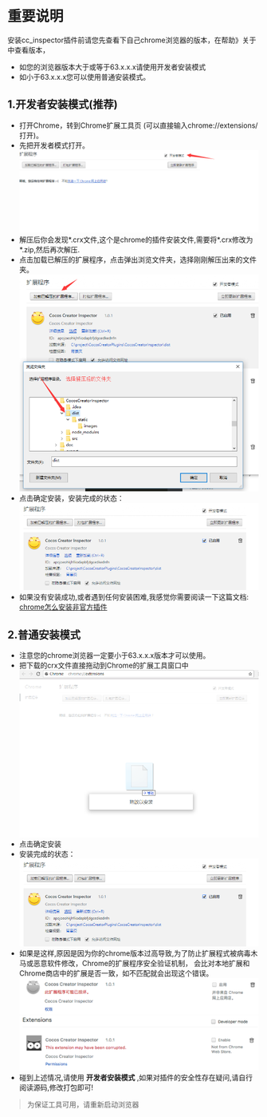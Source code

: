 # 重要说明
安装cc_inspector插件前请您先查看下自己chrome浏览器的版本，在帮助》关于中查看版本，
- 如您的浏览器版本大于或等于63.x.x.x请使用开发者安装模式
- 如小于63.x.x.x您可以使用普通安装模式。

## 1.开发者安装模式(推荐)
* 打开Chrome，转到Chrome扩展工具页 (可以直接输入chrome://extensions/ 打开)。
* 先把开发者模式打开。
  ![image](3.png)
* 解压后你会发现*.crx文件,这个是chrome的插件安装文件,需要将*.crx修改为*.zip,然后再次解压.
* 点击加载已解压的扩展程序，点击弹出浏览文件夹，选择刚刚解压出来的文件夹。
  ![image](4.png)
* 点击确定安装，安装完成的状态：
  ![image](2.png)
* 如果没有安装成功,或者遇到任何安装困难,我感觉你需要阅读一下这篇文档: [chrome怎么安装非官方插件](https://www.jianshu.com/p/438e15fec81b)

## 2.普通安装模式

* 注意您的chrome浏览器一定要小于63.x.x.x版本才可以使用。
* 把下载的crx文件直接拖动到Chrome的扩展工具窗口中
	![image](1.png)
* 点击确定安装
* 安装完成的状态：
	![image](2.png)
* 如果是这样,原因是因为你的chrome版本过高导致,为了防止扩展程式被病毒木马或恶意软件修改，Chrome的扩展程序安全验证机制， 会比对本地扩展和Chrome商店中的扩展是否一致，如不匹配就会出现这个错误。
    ![](5.png)
    ![](6.png)
* 碰到上述情况,请使用 **开发者安装模式** ,如果对插件的安全性存在疑问,请自行阅读源码,修改打包即可!	

> 为保证工具可用，请重新启动浏览器
